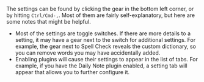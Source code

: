 The settings can be found by clicking the gear in the bottom left corner, or by hitting `Ctrl/Cmd-,`. Most of them are fairly self-explanatory, but here are some notes that might be helpful.

- Most of the settings are toggle switches. If there are more details to a setting, it may have a gear next to the switch for additional settings. For example, the gear next to Spell Check reveals the custom dictionary, so you can remove words you may have accidentally added.
- Enabling plugins will cause their settings to appear in the list of tabs. For example, if you have the Daily Note plugin enabled, a setting tab will appear that allows you to further configure it.
